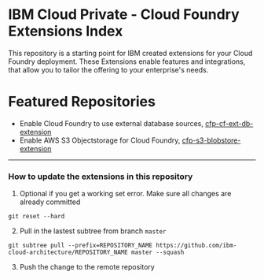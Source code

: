 # IBM Cloud Private - Cloud Foundry Extensions Index
This repository is a starting point for IBM created extensions for your Cloud Foundry deployment. These Extensions
enable features and integrations, that allow you to tailor the offering to your enterprise's needs.

# Featured Repositories
- Enable Cloud Foundry to use external database sources, [cfp-cf-ext-db-extension](https://github.com/ibm-cloud-architecture/cfp-cf-ext-db-extension)
- Enable AWS S3 Objectstorage for Cloud Foundry, [cfp-s3-blobstore-extension](https://github.com/ibm-cloud-architecture/cfp-s3-blobstore-extension)


---

### How to update the extensions in this repository
1. Optional if you get a working set error. Make sure all changes are already committed
```
git reset --hard
```
2. Pull in the lastest subtree from branch `master`
```
git subtree pull --prefix=REPOSITORY_NAME https://github.com/ibm-cloud-architecture/REPOSITORY_NAME master --squash
```
3. Push the change to the remote repository
